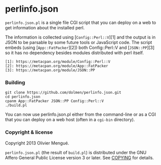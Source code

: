 
perlinfo.json
=============

`perlinfo.json.pl` is a single file CGI script that you can deploy on a web
to get information about the installed perl.

The information is collected using [`Config::Perl::V`][1] and the output is
in JSON to be parsable by some future tools or JavaScript code.
The script embeds (using [`App::FatPacker`][2]) both Config::Perl::V and
[`JSON::PP`][3] so it has no dependency besides modules distributed with perl
itself.

    [1]: https://metacpan.org/module/Config::Perl::V
    [2]: https://metacpan.org/module/App::FatPacker
    [3]: https://metacpan.org/module/JSON::PP

### Building

    git clone https://github.com/dolmen/perlinfo.json.git
    cd perlinfo.json
    cpanm App::FatPacker JSON::PP Config::Perl::V
    ./build.pl

You can now use perlinfo.json.pl either from the command-line or as a CGI
that you can deploy on a web host (often in a `cgi-bin` directory).

### Copyright & license

Copyright 2013 Olivier Mengué.

`perlinfo.json.pl` (the result of `build.pl`) is distributed under the GNU
Affero General Public License version 3 or later. See [COPYING](COPYING) for
details.

